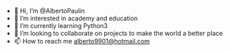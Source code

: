 - 👋 Hi, I’m @AlbertoPaulin
- 👀 I’m interested in academy and education
- 🌱 I’m currently learning Python3 
- 💞️ I’m looking to collaborate on projects to make the world a better place
- 📫 How to reach me alberto9901@hotmail.com

<!---
AlbertoPaulin/AlbertoPaulin is a ✨ special ✨ repository because its `README.md` (this file) appears on your GitHub profile.
You can click the Preview link to take a look at your changes.
--->

